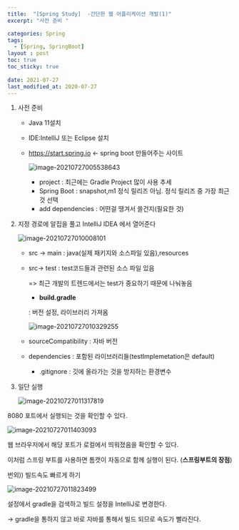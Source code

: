 ```yaml
---
title:  "[Spring Study]  -간단한 웹 어플리케이션 개발(1)"
excerpt: "사전 준비 "

categories: Spring
tags:
  - [Spring, SpringBoot]
layout : post
toc: true
toc_sticky: true
 
date: 2021-07-27
last_modified_at: 2020-07-27
---
```


1. 사전 준비

   - Java 11설치

   - IDE:IntelliJ 또는 Eclipse 설치

   - https://start.spring.io <- spring boot 만들어주는 사이트

     ![image-20210727005538643](C:\Users\이솔\AppData\Roaming\Typora\typora-user-images\image-20210727005538643.png)

     * project : 최근에는 Gradle Project 많이 사용 추세
     * Spring Boot : snapshot,m1 정식 릴리즈 아님. 정식 릴리즈 중 가장 최근 것 선택
     * add dependencies : 어떤걸 땡겨서 쓸건지(필요한 것)

2. 지정 경로에 알집을 풀고 IntelliJ IDEA 에서 열어준다

   ![image-20210727010008101](C:\Users\이솔\AppData\Roaming\Typora\typora-user-images\image-20210727010008101.png)

   * src -> main : java(실제 패키지와 소스파일 있음),resources

   * src-> test : test코드들과 관련된 소스 파일 있음

     => 최근 개발의 트렌드에서는 test가 중요하기 때문에 나눠놓음

     * **build.gradle**

     : 버전 설정, 라이브러리 가져옴

     ![image-20210727010329255](C:\Users\이솔\AppData\Roaming\Typora\typora-user-images\image-20210727010329255.png)

   * sourceCompatibility : 자바 버전

   * dependencies : 포함된 라이브러리들(testImplemetation은 default)

     * .gitignore : 깃에 올라가는 것을 방지하는 환경변수

3. 일단 실행

   ![image-20210727011317819](C:\Users\이솔\AppData\Roaming\Typora\typora-user-images\image-20210727011317819.png)

8080 포트에서 실행되는 것을 확인할 수 있다.

![image-20210727011403093](C:\Users\이솔\AppData\Roaming\Typora\typora-user-images\image-20210727011403093.png)

웹 브라우저에서 해당 포트가 로컬에서 띄워졌음을 확인할 수 있다.

이처럼 스프링 부트를 사용하면 톰캣이 자동으로 함께 실행이 된다. (**스프링부트의 장점**)



번외)) 빌드속도 빠르게 하기

![image-20210727011823499](C:\Users\이솔\AppData\Roaming\Typora\typora-user-images\image-20210727011823499.png)

설정에서 gradle을 검색하고 빌드 설정을 IntelliJ로 변경한다.

-> gradle을 통하지 않고 바로 자바를 통해서 빌드 되므로 속도가 빨라진다.

## 
